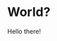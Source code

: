 <!DOCTYPE html>
<html>
<title>Main | Tankut Can</title>

<body>
<h1> World? </h1>
<p> Hello there! </p>
</body>
</html>
